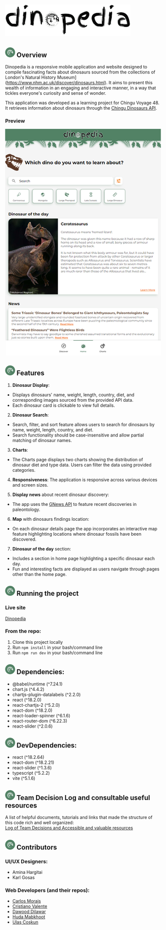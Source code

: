 # ![Dinopedia](src/assets/logo.svg)
## ![Logo](public/favicon-32x32.png) Overview

Dinopedia is a responsive mobile application and website designed to compile fascinating facts about dinosaurs sourced from the collections of London's Natural History Museum](https://www.nhm.ac.uk/discover/dinosaurs.html). It aims to present this wealth of information in an engaging and interactive manner, in a way that tickles everyone's curiosity and sense of wonder.  

This application was developed as a learning project for Chingu Voyage 48. It retrieves information about dinosaurs through the [Chingu Dinosaurs API](https://chinguapi.onrender.com/dinosaurs).

### Preview
![Preview](src/assets/dinopedia-readme.png)

## ![Logo](public/favicon-32x32.png) Features

1. **Dinosaur Display**:
* Displays dinosaurs' name, weight, length, country, diet, and corresponding images sourced from the provided API data.
* Each dinosaur card is clickable to view full details.

2. **Dinosaur Search**:
* Search, filter, and sort feature allows users to search for dinosaurs by name, weight, length, country, and diet.
* Search functionality should be case-insensitive and allow partial matching of dinosaur names.

3. **Charts**:
* The Charts page displays two charts showing the distribution of dinosaur diet and type data. Users can filter the data using provided categories.

4. **Responsiveness**: The application is responsive across various devices and screen sizes.

5. **Display news** about recent dinosaur discovery:
* The app uses the [GNews API](https://gnews.io/) to feature recent discoveries in paleontology.

6. **Map** with dinosaurs findings location:
* On each dinosaur details page the app incorporates an interactive map feature highlighting locations where dinosaur fossils have been discovered.

7. **Dinosaur of the day** section:
* Includes a section in home page highlighting a specific dinosaur each day.
* Fun and interesting facts are displayed as users navigate through pages other than the home page.

## ![Logo](public/favicon-32x32.png) Running the project 
### Live site
[Dinopedia](https://v48-dinopedia.netlify.app)

### From the repo:
1. Clone this project locally
2. Run `npm install` in your bash/command line
3. Run `npm run dev` in your bash/command line

## ![Logo](public/favicon-32x32.png) Dependencies:
* @babel/runtime (^7.24.1)
* chart.js (^4.4.2)
* chartjs-plugin-datalabels (^2.2.0)
* react (^18.2.0)
* react-chartjs-2 (^5.2.0)
* react-dom (^18.2.0)
* react-loader-spinner (^6.1.6)
* react-router-dom (^6.22.3)
* react-slider (^2.0.6)

## ![Logo](public/favicon-32x32.png) DevDependencies:
* react (^18.2.64)
* react-dom (^18.2.21)
* react-slider (^1.3.6)
* typescript (^5.2.2)
* vite (^5.1.6)

## ![Logo](public/favicon-32x32.png) Team Decision Log and consultable useful resources
A list of helpful documents, tutorials and links that made the structure of this code rich and well organized:  
[Log of Team Decisions and Accessible and valuable resources](https://docs.google.com/document/d/1Qnf9Mo8NQ3MMUM1FSeZui6EVUXTToI0EJEflwzLXNG8/edit?usp=sharing)

## ![Logo](public/favicon-32x32.png) Contributors
### UI/UX Designers: 
* Amina Hargitai
* Karl Gosas
### Web Developers (and their repos): 
* [Carlos Morais](https://github.com/Morais-C)
* [Cristiano Valente](https://github.com/cris-valente)
* [Dawood Dilawar](https://github.com/dawooddilawar)
* [Huda Mabkhoot](https://github.com/Hudamabkhoot) 
* [Ulaş Coşkun](https://github.com/bulascoskun)
